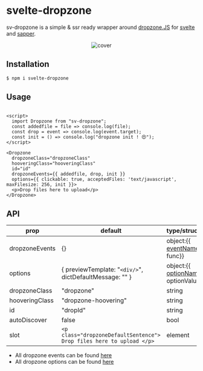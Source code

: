 # svelte-dropzone

sv-dropzone is a simple & ssr ready wrapper around [dropzone.JS] for [svelte] and [sapper].

<div align="center">

![cover](https://raw.githubusercontent.com/arnaudDerbey/sv-dropzone/master/cover.png)

</div>

## Installation

```bash
$ npm i svelte-dropzone
```

## Usage

```svelte

<script>
  import Dropzone from "sv-dropzone";
  const addedfile = file => console.log(file);
  const drop = event => console.log(event.target);
  const init = () => console.log("dropzone init ! 😍");
</script>

<Dropzone
  dropzoneClass="dropzoneClass"
  hooveringClass="hooveringClass"
  id="id"
  dropzoneEvents={{ addedfile, drop, init }}
  options={{ clickable: true, acceptedFiles: 'text/javascript', maxFilesize: 256, init }}>
  <p>Drop files here to upload</p>
</Dropzone>

```

## API

| prop           | default                                                              | type/structure                        |
| -------------- | -------------------------------------------------------------------- | ------------------------------------- |
| dropzoneEvents | {}                                                                   | object:{{ [eventName]: func}}         |
| options        | { previewTemplate: "`<div/>`", dictDefaultMessage: "" }              | object:{{ [optionName]: optionValue}} |
| dropzoneClass  | "dropzone"                                                           | string                                |
| hooveringClass | "dropzone-hoovering"                                                 | string                                |
| id             | "dropId"                                                             | string                                |
| autoDiscover   | false                                                                | bool                                  |
| slot           | `<p class="dropzoneDefaultSentence"> Drop files here to upload </p>` | element                               |

- All dropzone events can be found [here](https://www.dropzonejs.com/#events-list)
- All dropzone options can be found [here](https://www.dropzonejs.com/#configuration-options)

[dropzone.js]: https://www.dropzonejs.com/
[svelte]: https://svelte.dev/
[sapper]: https://svelte.dev/
[eventname]: https://www.dropzonejs.com/#events-list
[optionname]: https://www.dropzonejs.com/#configuration-options
[logo]: https://github.com/adam-p/markdown-here/raw/master/src/common/images/icon48.png "Logo Title Text 2"
